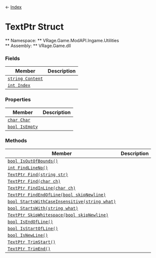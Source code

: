 ← [Index](index.md)
# TextPtr Struct
** Namespace: ** VRage.Game.ModAPI.Ingame.Utilities  
** Assembly: ** VRage.Game.dll  
### Fields
|Member|Description|
|---|---|
|[`string Content`](VRage.Game.ModAPI.Ingame.Utilities.Content.md)||
|[`int Index`](VRage.Game.ModAPI.Ingame.Utilities.Index.md)||
### Properties
|Member|Description|
|---|---|
|[`char Char`](VRage.Game.ModAPI.Ingame.Utilities.Char.md)||
|[`bool IsEmpty`](VRage.Game.ModAPI.Ingame.Utilities.IsEmpty.md)||
### Methods
|Member|Description|
|---|---|
|[`bool IsOutOfBounds()`](VRage.Game.ModAPI.Ingame.Utilities.IsOutOfBounds.md)||
|[`int FindLineNo()`](VRage.Game.ModAPI.Ingame.Utilities.FindLineNo.md)||
|[`TextPtr Find(string str)`](VRage.Game.ModAPI.Ingame.Utilities.Find.md)||
|[`TextPtr Find(char ch)`](VRage.Game.ModAPI.Ingame.Utilities.Find.md)||
|[`TextPtr FindInLine(char ch)`](VRage.Game.ModAPI.Ingame.Utilities.FindInLine.md)||
|[`TextPtr FindEndOfLine(bool skipNewline)`](VRage.Game.ModAPI.Ingame.Utilities.FindEndOfLine.md)||
|[`bool StartsWithCaseInsensitive(string what)`](VRage.Game.ModAPI.Ingame.Utilities.StartsWithCaseInsensitive.md)||
|[`bool StartsWith(string what)`](VRage.Game.ModAPI.Ingame.Utilities.StartsWith.md)||
|[`TextPtr SkipWhitespace(bool skipNewline)`](VRage.Game.ModAPI.Ingame.Utilities.SkipWhitespace.md)||
|[`bool IsEndOfLine()`](VRage.Game.ModAPI.Ingame.Utilities.IsEndOfLine.md)||
|[`bool IsStartOfLine()`](VRage.Game.ModAPI.Ingame.Utilities.IsStartOfLine.md)||
|[`bool IsNewLine()`](VRage.Game.ModAPI.Ingame.Utilities.IsNewLine.md)||
|[`TextPtr TrimStart()`](VRage.Game.ModAPI.Ingame.Utilities.TrimStart.md)||
|[`TextPtr TrimEnd()`](VRage.Game.ModAPI.Ingame.Utilities.TrimEnd.md)||
